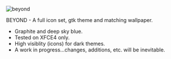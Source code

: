 
![beyond](https://github.com/rickcannon/Beyond/assets/167927170/87341337-a29f-4bb8-8cca-5d6bfa339d8a)

BEYOND - A full icon set, gtk theme and matching wallpaper.

- Graphite and deep sky blue.
- Tested on XFCE4 only.
- High visiblity (icons) for dark themes.
- A work in progress...changes, additions, etc. will be inevitable.


